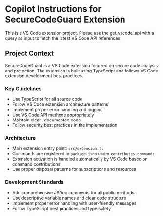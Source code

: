 # Copilot Instructions for SecureCodeGuard Extension

<!-- Use this file to provide workspace-specific custom instructions to Copilot. For more details, visit https://code.visualstudio.com/docs/copilot/copilot-customization#_use-a-githubcopilotinstructionsmd-file -->

This is a VS Code extension project. Please use the get_vscode_api with a query as input to fetch the latest VS Code API references.

## Project Context

SecureCodeGuard is a VS Code extension focused on secure code analysis and protection. The extension is built using TypeScript and follows VS Code extension development best practices.

### Key Guidelines

- Use TypeScript for all source code
- Follow VS Code extension architecture patterns
- Implement proper error handling and logging
- Use VS Code API methods appropriately
- Maintain clean, documented code
- Follow security best practices in the implementation

### Architecture

- Main extension entry point: `src/extension.ts`
- Commands are registered in `package.json` under `contributes.commands`
- Extension activation is handled automatically by VS Code based on command contributions
- Use proper disposal patterns for subscriptions and resources

### Development Standards

- Add comprehensive JSDoc comments for all public methods
- Use descriptive variable names and clear code structure
- Implement proper error handling with user-friendly messages
- Follow TypeScript best practices and type safety
